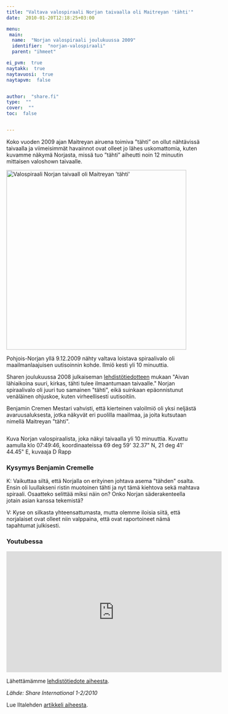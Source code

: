 ```yaml
---
title: "Valtava valospiraali Norjan taivaalla oli Maitreyan 'tähti'"
date:  2010-01-20T12:18:25+03:00

menu:
 main:
  name:  "Norjan valospiraali joulukuussa 2009"
  identifier:  "norjan-valospiraali"
  parent: "ihmeet"

ei_pvm:  true
naytakk:  true
naytavuosi:  true
naytapvm:  false


author:  "share.fi"
type:  ""
cover:  ""
toc:  false


---
```

<p class="alustus">Koko vuoden 2009 ajan Maitreyan airuena toimiva ”tähti” on ollut nähtävissä taivaalla ja viimeisimmät havainnot ovat olleet jo lähes uskomattomia, kuten kuvamme näkymä Norjasta, missä tuo ”tähti” aiheutti noin 12 minuutin mittaisen valoshown taivaalle.</p>

<p class="alignright"><img src="https://sharefi-cdn.sirv.com/sharefi/norjan-spiraali.webp" width="468" alt="Valospiraali Norjan taivaall oli Maitreyan 'tähti'" /></p>

<p>Pohjois-Norjan yllä 9.12.2009 nähty valtava loistava spiraalivalo oli maailmanlaajuisen uutisoinnin kohde. Ilmiö kesti yli 10 minuuttia.</p>
<p>Sharen joulukuussa 2008 julkaiseman <a href="/lehdistolle/lehdistotiedote-maitreyan-tahti-on-joulun-ihme/">lehdistötiedotteen</a> mukaan "Aivan lähiaikoina suuri, kirkas, tähti tulee ilmaantumaan taivaalle." Norjan spiraalivalo oli juuri tuo samainen "tähti", eikä suinkaan epäonnistunut venäläinen ohjuskoe, kuten virheellisesti uutisoitiin.</p>

<p>Benjamin Cremen Mestari vahvisti, että kierteinen valoilmiö oli yksi neljästä avaruusaluksesta, jotka näkyvät eri puolilla maailmaa, ja joita kutsutaan nimellä Maitreyan "tähti".</p>


<img class="Sirv" data-src="https://sharefi-cdn.sirv.com/sharefi/norjan-valospiraali-2009-12-09-kuvaaja_D_Rapp-lores.jpg?text.0.text=Kuvattu%20klo%2007%3A49%3A46%2C%0Akoordinaateissa%2069%20deg%2059'%2032.37%22%20N%2C%2021%20deg%2041'%2044.45%22%20E&text.0.size=95" />
<p>Kuva Norjan valospiraalista, joka näkyi taivaalla yli 10 minuuttia. Kuvattu aamulla klo 07:49:46, koordinaateissa 69 deg 59' 32.37" N, 21 deg 41' 44.45" E, kuvaaja D Rapp</p>
<h3>Kysymys Benjamin Cremelle</h3>
<div class="qna">
<p class="qna-q">K: Vaikuttaa siltä, että Norjalla on erityinen johtava asema "tähden" osalta. Ensin oli luullakseni ristin muotoinen tähti ja nyt tämä kiehtova sekä mahtava spiraali. Osaatteko selittää miksi näin on? Onko Norjan säderakenteella jotain asian kanssa tekemistä?</p>
<p>V: Kyse on silkasta yhteensattumasta, mutta olemme iloisia siitä, että norjalaiset ovat olleet niin valppaina, että ovat raportoineet nämä tapahtumat julkisesti.</p>

<h3>Youtubessa</h3>
<iframe width="560" height="315" src="https://www.youtube.com/embed/zsiSirIq4SA" frameborder="0" allow="autoplay; encrypted-media" allowfullscreen></iframe>

<p>Lähettämämme <a href="/lehdistolle/lehdistotiedote-spiraalivalo-norjan-ylla-on-maitreyan-julkisuuteen-tulon-airuena-toimiva-tahti/">lehdistötiedote aiheesta</a>.</p>
<p><em>Lähde: Share International 1-2/2010</em></p>
<p>Lue Iltalehden&nbsp;<a href="https://www.iltalehti.fi/ulkomaat/2009120910753269_ul.shtml" target="_blank" class="external" rel="nofollow">artikkeli aiheesta</a>.</p>